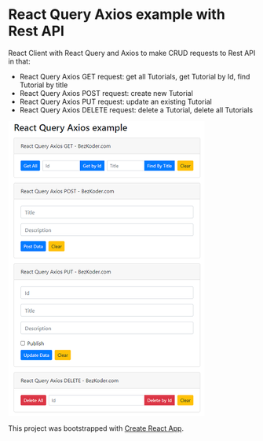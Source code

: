 # React Query Axios example with Rest API

React Client with React Query and Axios to make CRUD requests to Rest API in that:

- React Query Axios GET request: get all Tutorials, get Tutorial by Id, find Tutorial by title
- React Query Axios POST request: create new Tutorial
- React Query Axios PUT request: update an existing Tutorial
- React Query Axios DELETE request: delete a Tutorial, delete all Tutorials

![react-query-axios-example](react-query-axios-example.png)

This project was bootstrapped with [Create React App](https://github.com/facebook/create-react-app).
